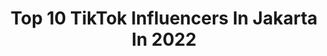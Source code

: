 ---
title: Top 10 TikTok Influencers In Jakarta In 2022
description: >-
  Find top TikTok influencers in Jakarta in 2022. Most popular hashtags: #fyp #duet #zoommyface.
platform: TikTok
hits: 117
text_top: Analyze the best TikTok influencers on inBeat.
text_bottom: Our platform aggregates 117 TikTok influencers like this in Jakarta, Indonesia for you to pitch.
profiles:
  - username: "imho_deep"
    fullname: >-
      𝐓𝐰𝐢𝐧 🌖𝐈𝐦𝐡𝐨_𝐃𝐞𝐞𝐩🌹
    bio: >-
      imho deep ❤️ 💙 🇮🇩 Jakarta Barat 🇮🇩💚❤️
    location: "Indonesia"
    followers: 3299
    engagement: 5551
    commentsToLikes: 0.300417
    id: ckcp4ioukce2s0j23kjjqlokh
    verified: false
    hashtags: "#tiktok, #twin, #foryoupage, #duet"
  - username: "wahyu.wg16"
    fullname: >-
      Wahyu Gunawan✨
    bio: >-
      Jakarta,Indonesia🇮🇩 Intagram : wahyu.wg16
    location: "Indonesia"
    followers: 58900
    engagement: 1250
    commentsToLikes: 0.064929
    id: cka6nb6icaop60i78816ojw1p
    verified: false
    hashtags: "#fyp, #epyepe, #zoommyface, #duet"
  - username: "kevin.koloay"
    fullname: >-
      Kevin Petterson
    bio: >-
      💫IG @Kevinkoloay 📍Jakarta - Manado 📩 DM for Business / PP FANBOY BTS
    location: "Indonesia"
    followers: 96100
    engagement: 1172
    commentsToLikes: 0.041668
    id: ckd0gi7eae58k0j23efuy8ugu
    verified: false
    hashtags: "#kpopers, #bts, #kpoper, #foryoupage"
  - username: "melanirachmah"
    fullname: >-
      🎭FAMILIAR™Cimel
    bio: >-
      NR : 001 - Tangerang/Jakarta ig. @cimel.meela
    location: "Indonesia"
    followers: 20700
    engagement: 1638
    commentsToLikes: 0.085371
    id: ck9eujbledw880j78dzuw1ybt
    verified: false
    hashtags: "#benyaminsueb, #indonesia, #familyfamiliar, #duet"
  - username: "juhanah123"
    fullname: >-
      @Anah-Oktoviani✨💛
    bio: >-
      Bantu Follow 30.k Nyah Yah Jakarta Barat ❤️☺️
    location: "Indonesia"
    followers: 5245
    engagement: 1491
    commentsToLikes: 0.196306
    id: ckck2n99om57b0j235nnpe0dn
    verified: false
    hashtags: "#fyp, #fyporyoupage, #tiktokers, #slomotion"
  - username: "jessicaputeri"
    fullname: >-
      jessicaputeri
    bio: >-
      orang malang tinggal di jakarta
    location: "Indonesia"
    followers: 1300000
    engagement: 1712
    commentsToLikes: 0.012480
    id: ckbaxvi4nobyn0j23fqoansu2
    verified: false
    hashtags: "#stitch, #duet, #racunintiktok, #dermasterindonesia"
  - username: "pangeranipam"
    fullname: >-
      pangeran ipam
    bio: >-
      follow IG ku @pangeranipam 📍jakarta, indonesia
    location: "Indonesia"
    followers: 214400
    engagement: 1429
    commentsToLikes: 0.044935
    id: ckc1ygmay2a470j23vyuxkolb
    verified: false
    hashtags: "#duetbarengoppoa53, #kpop, #kpopers, #viral"
  - username: "nengrizmaaa27"
    fullname: >-
      EFCTI🦅OWNER-RIZMA PRAJA👑
    bio: >-
      Bollywood Mania🔥 IG ME:@nengrizmaaa27 Jakarta, 27 Mei 1992 👑Ristafa👑 Nayselaa
    location: "Indonesia"
    followers: 6330
    engagement: 6318
    commentsToLikes: 0.000000
    id: ckdtjzsrdxi3s0j2382q7d13g
    verified: false
    hashtags: "#foryou, #fypdongggggggg, #storywa, #storywhatssapp"
  - username: "nchozaffandy"
    fullname: >-
      GOLDEN💫AFFANDY👑
    bio: >-
      ผมรักคุณ 🇹🇭 Majalengka - Jakarta 🇮🇩 Bantu Follow IG: @nchozaffandy
    location: "Indonesia"
    followers: 58400
    engagement: 1085
    commentsToLikes: 0.048642
    id: ck9ews2ido4sp0j78lzmg557w
    verified: false
    hashtags: "#fyp, #tiktok, #zoommyface, #muslim"
  - username: "dwynnawin"
    fullname: >-
      Dwynna Win
    bio: >-
      a 21yo wahmen in a 16yo body 📍jakarta🇮🇩 sec acc: @dahyunlokal
    location: "Indonesia"
    followers: 377100
    engagement: 1617
    commentsToLikes: 0.015032
    id: ckbklk9b2et8p0j23rhv58ahj
    verified: false
    hashtags: "#duet, #mikasa, #cosplay, #attackontitan"
---